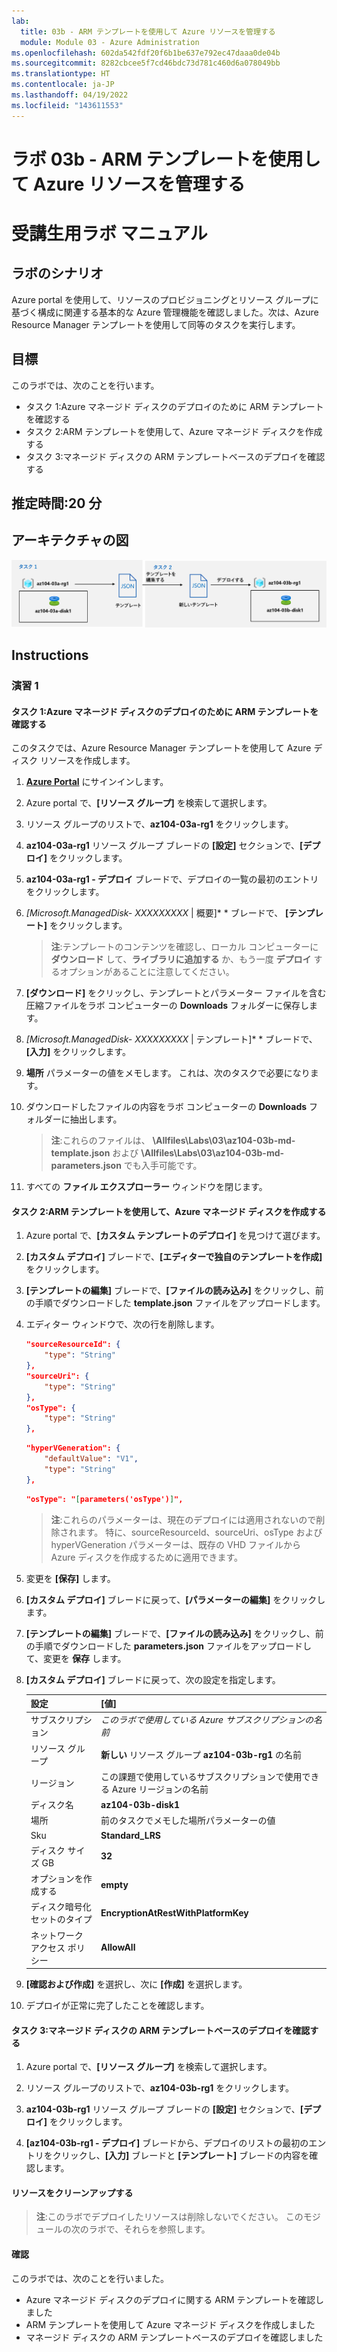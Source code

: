 ```yaml
---
lab:
  title: 03b - ARM テンプレートを使用して Azure リソースを管理する
  module: Module 03 - Azure Administration
ms.openlocfilehash: 602da542fdf20f6b1be637e792ec47daaa0de04b
ms.sourcegitcommit: 8282cbcee5f7cd46bdc73d781c460d6a078049bb
ms.translationtype: HT
ms.contentlocale: ja-JP
ms.lasthandoff: 04/19/2022
ms.locfileid: "143611553"
---
```

# <a name="lab-03b---manage-azure-resources-by-using-arm-templates"></a>ラボ 03b - ARM テンプレートを使用して Azure リソースを管理する
# <a name="student-lab-manual"></a>受講生用ラボ マニュアル

## <a name="lab-scenario"></a>ラボのシナリオ
Azure portal を使用して、リソースのプロビジョニングとリソース グループに基づく構成に関連する基本的な Azure 管理機能を確認しました。次は、Azure Resource Manager テンプレートを使用して同等のタスクを実行します。

## <a name="objectives"></a>目標

このラボでは、次のことを行います。

+ タスク 1:Azure マネージド ディスクのデプロイのために ARM テンプレートを確認する
+ タスク 2:ARM テンプレートを使用して、Azure マネージド ディスクを作成する
+ タスク 3:マネージド ディスクの ARM テンプレートベースのデプロイを確認する

## <a name="estimated-timing-20-minutes"></a>推定時間:20 分

## <a name="architecture-diagram"></a>アーキテクチャの図

![image](../media/lab03b.png)

## <a name="instructions"></a>Instructions

### <a name="exercise-1"></a>演習 1

#### <a name="task-1-review-an-arm-template-for-deployment-of-an-azure-managed-disk"></a>タスク 1:Azure マネージド ディスクのデプロイのために ARM テンプレートを確認する

このタスクでは、Azure Resource Manager テンプレートを使用して Azure ディスク リソースを作成します。

1. [**Azure Portal**](http://portal.azure.com) にサインインします。

1. Azure portal で、**[リソース グループ]** を検索して選択します。 

1. リソース グループのリストで、**az104-03a-rg1** をクリックします。

1. **az104-03a-rg1** リソース グループ ブレードの **[設定]** セクションで、**[デプロイ]** をクリックします。

1. **az104-03a-rg1 - デプロイ** ブレードで、デプロイの一覧の最初のエントリをクリックします。

1. **[Microsoft.ManagedDisk-* XXXXXXXXX* \| 概要]* * ブレードで、 **[テンプレート]** をクリックします。

    >**注**:テンプレートのコンテンツを確認し、ローカル コンピューターに **ダウンロード** して、**ライブラリに追加する** か、もう一度 **デプロイ** するオプションがあることに注意してください。

1. **[ダウンロード]** をクリックし、テンプレートとパラメーター ファイルを含む圧縮ファイルをラボ コンピューターの **Downloads** フォルダーに保存します。

1. **[Microsoft.ManagedDisk-* XXXXXXXXX* \| テンプレート]* * ブレードで、 **[入力]** をクリックします。

1. **場所** パラメーターの値をメモします。 これは、次のタスクで必要になります。

1. ダウンロードしたファイルの内容をラボ コンピューターの **Downloads** フォルダーに抽出します。

    >**注**:これらのファイルは、 **\\Allfiles\\Labs\\03\\az104-03b-md-template.json** および **\\Allfiles\\Labs\\03\\az104-03b-md-parameters.json** でも入手可能です。
    
1. すべての **ファイル エクスプローラー** ウィンドウを閉じます。

#### <a name="task-2-create-an-azure-managed-disk-by-using-an-arm-template"></a>タスク 2:ARM テンプレートを使用して、Azure マネージド ディスクを作成する

1. Azure portal で、**[カスタム テンプレートのデプロイ]** を見つけて選びます。

1. **[カスタム デプロイ]** ブレードで、**[エディターで独自のテンプレートを作成]** をクリックします。

1. **[テンプレートの編集]** ブレードで、**[ファイルの読み込み]** をクリックし、前の手順でダウンロードした **template.json** ファイルをアップロードします。

1. エディター ウィンドウで、次の行を削除します。

   ```json
   "sourceResourceId": {
       "type": "String"
   },
   "sourceUri": {
       "type": "String"
   },
   "osType": {
       "type": "String"
   },
   ```

   ```json
   "hyperVGeneration": {
       "defaultValue": "V1",
       "type": "String"
   },      
   ```

   ```json
   "osType": "[parameters('osType')]",
   ```

    >**注**:これらのパラメーターは、現在のデプロイには適用されないので削除されます。 特に、sourceResourceId、sourceUri、osType および hyperVGeneration パラメーターは、既存の VHD ファイルから Azure ディスクを作成するために適用できます。

1. 変更を **[保存]** します。

1. **[カスタム デプロイ]** ブレードに戻って、**[パラメーターの編集]** をクリックします。 

1. **[テンプレートの編集]** ブレードで、**[ファイルの読み込み]** をクリックし、前の手順でダウンロードした **parameters.json** ファイルをアップロードして、変更を **保存** します。

1. **[カスタム デプロイ]** ブレードに戻って、次の設定を指定します。

    | 設定 | [値] |
    | --- |--- |
    | サブスクリプション | *このラボで使用している Azure サブスクリプションの名前* |
    | リソース グループ | **新しい** リソース グループ **az104-03b-rg1** の名前 |
    | リージョン | この課題で使用しているサブスクリプションで使用できる Azure リージョンの名前 |
    | ディスク名 | **az104-03b-disk1** |
    | 場所 | 前のタスクでメモした場所パラメーターの値 |
    | Sku | **Standard_LRS** |
    | ディスク サイズ GB | **32** |
    | オプションを作成する | **empty** |
    | ディスク暗号化セットのタイプ | **EncryptionAtRestWithPlatformKey** |
    | ネットワーク アクセス ポリシー | **AllowAll** |

1. **[確認および作成]** を選択し、次に **[作成]** を選択します。

1. デプロイが正常に完了したことを確認します。

#### <a name="task-3-review-the-arm-template-based-deployment-of-the-managed-disk"></a>タスク 3:マネージド ディスクの ARM テンプレートベースのデプロイを確認する

1. Azure portal で、**[リソース グループ]** を検索して選択します。 

1. リソース グループのリストで、**az104-03b-rg1** をクリックします。

1. **az104-03b-rg1** リソース グループ ブレードの **[設定]** セクションで、**[デプロイ]** をクリックします。

1. **[az104-03b-rg1 - デプロイ]** ブレードから、デプロイのリストの最初のエントリをクリックし、**[入力]** ブレードと **[テンプレート]** ブレードの内容を確認します。

#### <a name="clean-up-resources"></a>リソースをクリーンアップする

   >**注**:このラボでデプロイしたリソースは削除しないでください。 このモジュールの次のラボで、それらを参照します。

#### <a name="review"></a>確認

このラボでは、次のことを行いました。

- Azure マネージド ディスクのデプロイに関する ARM テンプレートを確認しました
- ARM テンプレートを使用して Azure マネージド ディスクを作成しました
- マネージド ディスクの ARM テンプレートベースのデプロイを確認しました
